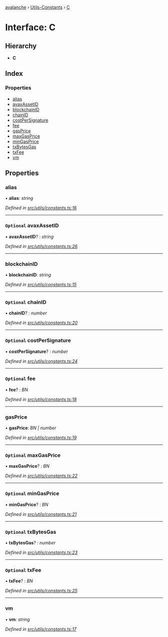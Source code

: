 [avalanche](../README.md) › [Utils-Constants](../modules/utils_constants.md) › [C](utils_constants.c.md)

# Interface: C

## Hierarchy

* **C**

## Index

### Properties

* [alias](utils_constants.c.md#alias)
* [avaxAssetID](utils_constants.c.md#optional-avaxassetid)
* [blockchainID](utils_constants.c.md#blockchainid)
* [chainID](utils_constants.c.md#optional-chainid)
* [costPerSignature](utils_constants.c.md#optional-costpersignature)
* [fee](utils_constants.c.md#optional-fee)
* [gasPrice](utils_constants.c.md#gasprice)
* [maxGasPrice](utils_constants.c.md#optional-maxgasprice)
* [minGasPrice](utils_constants.c.md#optional-mingasprice)
* [txBytesGas](utils_constants.c.md#optional-txbytesgas)
* [txFee](utils_constants.c.md#optional-txfee)
* [vm](utils_constants.c.md#vm)

## Properties

###  alias

• **alias**: *string*

*Defined in [src/utils/constants.ts:16](https://github.com/ava-labs/avalanchejs/blob/62a14d4/src/utils/constants.ts#L16)*

___

### `Optional` avaxAssetID

• **avaxAssetID**? : *string*

*Defined in [src/utils/constants.ts:26](https://github.com/ava-labs/avalanchejs/blob/62a14d4/src/utils/constants.ts#L26)*

___

###  blockchainID

• **blockchainID**: *string*

*Defined in [src/utils/constants.ts:15](https://github.com/ava-labs/avalanchejs/blob/62a14d4/src/utils/constants.ts#L15)*

___

### `Optional` chainID

• **chainID**? : *number*

*Defined in [src/utils/constants.ts:20](https://github.com/ava-labs/avalanchejs/blob/62a14d4/src/utils/constants.ts#L20)*

___

### `Optional` costPerSignature

• **costPerSignature**? : *number*

*Defined in [src/utils/constants.ts:24](https://github.com/ava-labs/avalanchejs/blob/62a14d4/src/utils/constants.ts#L24)*

___

### `Optional` fee

• **fee**? : *BN*

*Defined in [src/utils/constants.ts:18](https://github.com/ava-labs/avalanchejs/blob/62a14d4/src/utils/constants.ts#L18)*

___

###  gasPrice

• **gasPrice**: *BN | number*

*Defined in [src/utils/constants.ts:19](https://github.com/ava-labs/avalanchejs/blob/62a14d4/src/utils/constants.ts#L19)*

___

### `Optional` maxGasPrice

• **maxGasPrice**? : *BN*

*Defined in [src/utils/constants.ts:22](https://github.com/ava-labs/avalanchejs/blob/62a14d4/src/utils/constants.ts#L22)*

___

### `Optional` minGasPrice

• **minGasPrice**? : *BN*

*Defined in [src/utils/constants.ts:21](https://github.com/ava-labs/avalanchejs/blob/62a14d4/src/utils/constants.ts#L21)*

___

### `Optional` txBytesGas

• **txBytesGas**? : *number*

*Defined in [src/utils/constants.ts:23](https://github.com/ava-labs/avalanchejs/blob/62a14d4/src/utils/constants.ts#L23)*

___

### `Optional` txFee

• **txFee**? : *BN*

*Defined in [src/utils/constants.ts:25](https://github.com/ava-labs/avalanchejs/blob/62a14d4/src/utils/constants.ts#L25)*

___

###  vm

• **vm**: *string*

*Defined in [src/utils/constants.ts:17](https://github.com/ava-labs/avalanchejs/blob/62a14d4/src/utils/constants.ts#L17)*
